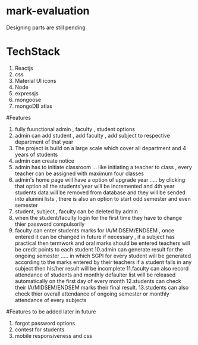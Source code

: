 # mark-evaluation
Designing parts are still pending 
 
 
 
 # TechStack
 
 1. Reactjs
 2. css
 3. Material UI icons
 2. Node
 3. expressjs
 4. mongoose
 5. mongoDB atlas
 
 #Features
 1. fully fuunctional admin , faculty , student options
 2. admin can add student , add faculty , add subject  to respective department of that year
 3. The project is build on a large scale which cover all department and 4 years of students
 4. admin can create notice 
 5. admin has to initiate classroom ... like initiating a teacher to class ,  every teacher can be assigned with maximum four classes
 6. admin's home page will have a option of upgrade year ..... by clicking that option all the students'year will be incremented and 4th year students data will       be removed from database and they will be sended into alumini lists , there is also an option to start odd semester and even semester 
 7. student, subject , faculty can be deleted by admin
 8. when the student/faculty login for the first time they have to change thier password compulsorily
 9. faculty can enter students marks for IA/MIDSEM/ENDSEM , once entered it can be changed in future if necessary , if a subject has practical then termwork and     oral marks should be entered  teachers will be credit points to each student
 10.admin can generate result for the ongoing semester ..... in which SGPI for every student will be generated according to the marks entered by their teachers
    if a student fails in any subject then his/her result will be incomplete
 11.faculty can also record attendance of students and monthly defaulter list will be released automatically on the first day of every month
 12.students can check their IA/MIDSEM/ENDSEM marks their final result.
 13.students can also check thier overall attendance of ongoing semester or monthly attendance of every subjects
 
 
 
 #Features to be added later in future
 1. forgot password options
 2. contest for students
 3. mobile responsiveness and css
 
    
 
 
 
